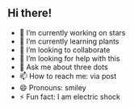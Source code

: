## Hi there!
- 🔭 I’m currently working on stars
- 🌱 I’m currently learning plants
- 👯 I’m looking to collaborate
- 🤔 I’m looking for help with this
- 💬 Ask me about three dots
- 📫 How to reach me: via post
- 😄 Pronouns: smiley
- ⚡ Fun fact: I am electric shock

